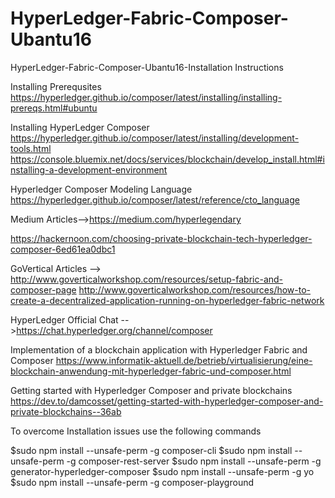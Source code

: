 # HyperLedger-Fabric-Composer-Ubantu16
HyperLedger-Fabric-Composer-Ubantu16-Installation Instructions

Installing Prerequsites
https://hyperledger.github.io/composer/latest/installing/installing-prereqs.html#ubuntu

Installing HyperLedger Composer
https://hyperledger.github.io/composer/latest/installing/development-tools.html
https://console.bluemix.net/docs/services/blockchain/develop_install.html#installing-a-development-environment

Hyperledger Composer Modeling Language
https://hyperledger.github.io/composer/latest/reference/cto_language

Medium Articles-->https://medium.com/hyperlegendary

https://hackernoon.com/choosing-private-blockchain-tech-hyperledger-composer-6ed61ea0dbc1

GoVertical Articles --> http://www.goverticalworkshop.com/resources/setup-fabric-and-composer-page
http://www.goverticalworkshop.com/resources/how-to-create-a-decentralized-application-running-on-hyperledger-fabric-network

HyperLedger Official Chat -->https://chat.hyperledger.org/channel/composer

Implementation of a blockchain application with Hyperledger Fabric and Composer
https://www.informatik-aktuell.de/betrieb/virtualisierung/eine-blockchain-anwendung-mit-hyperledger-fabric-und-composer.html


Getting started with Hyperledger Composer and private blockchains 
https://dev.to/damcosset/getting-started-with-hyperledger-composer-and-private-blockchains--36ab


To overcome Installation issues use the following commands



$sudo npm install --unsafe-perm -g composer-cli
$sudo npm install --unsafe-perm -g composer-rest-server
$sudo npm install --unsafe-perm -g generator-hyperledger-composer
$sudo npm install --unsafe-perm -g yo
$sudo npm install --unsafe-perm -g composer-playground
